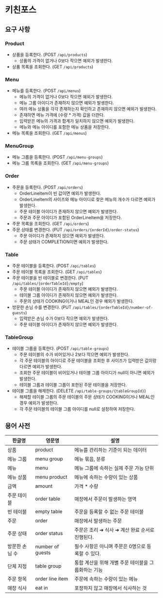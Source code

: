 # 키친포스

## 요구 사항

### Product

- 상품을 등록한다. (POST `/api/products`)
    - 상품의 가격이 없거나 0보다 작으면 예외가 발생한다.
- 상품 목록을 조회한다. (GET `/api/products`)

### Menu

- 메뉴를 등록한다. (POST `/api/menus`)
    - 메뉴의 가격이 없거나 0보다 작으면 예외가 발생한다.
    - 메뉴 그룹 아이디가 존재하지 않으면 예외가 발생한다.
    - 여러 메뉴 상품을 각각 존재하는지 확인하고 존재하지 않으면 예외가 발생한다.
    - 존재하면 메뉴 가격에 (수량 * 가격) 값을 더한다.
    - 입력받은 메뉴의 가격과 합계가 일치하지 않으면 예외가 발생한다.
    - 메뉴와 메뉴 아이디를 포함한 메뉴 상품을 저장한다.
- 메뉴 목록을 조회한다. (GET `/api/menus`)

### MenuGroup

- 메뉴 그룹을 등록한다. (POST `/api/menu-groups`)
- 메뉴 그룹 목록을 조회한다. (GET `/api/menu-groups`)

### Order

- 주문을 등록한다. (POST `/api/orders`)
    - OrderLineItem이 빈 값이면 예외가 발생한다.
    - OrderLineItem의 사이즈와 메뉴 아이디로 찾은 메뉴의 개수가 다르면 예외가 발생한다.
    - 주문 테이블 아이디가 존재하지 않으면 예외가 발생한다.
    - 주문과 주문 아이디가 포함된 OrderLineItem을 저장한다.
- 주문 목록을 조회한다. (GET `/api/orders`)
- 주문 상태를 변경한다. (PUT `/api/orders/{orderId}/order-status`)
    - 주문 아이디가 존재하지 않으면 예외가 발생한다.
    - 주문 상태가 COMPLETION이면 예외가 발생한다.

### Table

- 주문 테이블을 등록한다. (POST `/api/tables`)
- 주문 테이블 목록을 조회한다. (GET `/api/tables`)
- 주문 테이블을 빈 테이블로 변경한다. (PUT `/api/tables/{orderTableId}/empty`)
    - 주문 테이블 아이디가 존재하지 않으면 예외가 발생한다.
    - 테이블 그룹 아이디가 존재하지 않으면 예외가 발생한다.
    - 주문의 상태가 COOKING이거나 MEAL인 경우 예외가 발생한다.
- 방문한 손님 수를 변경한다. (PUT `/api/tables/{orderTableId}/number-of-guests`)
    - 입력받은 손님 수가 0보다 작으면 예외가 발생한다.
    - 주문 테이블 아이디가 존재하지 않으면 예외가 발생한다.

### TableGroup

- 테이블 그룹을 등록한다. (POST `/api/table-groups`)
    - 주문 테이블의 수가 비어있거나 2보다 작으면 예외가 발생한다.
    - 각 주문 테이블의 아이디로 주문 테이블을 조회한 후 사이즈가 입력받은 값이랑 다르면 예외가 발생한다.
    - 조회한 주문 테이블이 비어있거나 테이블 그룹 아이디가 null이 아니면 예외가 발생한다.
    - 테이블 그룹과 테이블 그룹이 포한된 주문 테이블을 저장한다.
- 테이블 그룹을 해제한다. (DELETE `/api/table-groups/{tableGroupId}`)
    - 해제할 테이블 그룹의 주문 테이블의 주문 상태가 COOKING이거나 MEAL인 경우 예외가 발생한다.
    - 각 주문 테이블의 테이블 그룹 아이디를 null로 설정하여 저장한다.

## 용어 사전

| 한글명      | 영문명              | 설명                            |
|----------|------------------|-------------------------------|
| 상품       | product          | 메뉴를 관리하는 기준이 되는 데이터           |
| 메뉴 그룹    | menu group       | 메뉴 묶음, 분류                     |
| 메뉴       | menu             | 메뉴 그룹에 속하는 실제 주문 가능 단위        |
| 메뉴 상품    | menu product     | 메뉴에 속하는 수량이 있는 상품             |
| 금액       | amount           | 가격 * 수량                       |
| 주문 테이블   | order table      | 매장에서 주문이 발생하는 영역              |
| 빈 테이블    | empty table      | 주문을 등록할 수 없는 주문 테이블           |
| 주문       | order            | 매장에서 발생하는 주문                  |
| 주문 상태    | order status     | 주문은 조리 ➜ 식사 ➜ 계산 완료 순서로 진행된다. |
| 방문한 손님 수 | number of guests | 필수 사항은 아니며 주문은 0명으로 등록할 수 있다. |
| 단체 지정    | table group      | 통합 계산을 위해 개별 주문 테이블을 그룹화하는 기능 |
| 주문 항목    | order line item  | 주문에 속하는 수량이 있는 메뉴             |
| 매장 식사    | eat in           | 포장하지 않고 매장에서 식사하는 것           |

